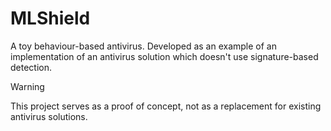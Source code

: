 # MLShield
A toy behaviour-based antivirus. Developed as an example of an implementation of an antivirus solution which doesn't use signature-based detection.

> [!WARNING]  
> This project serves as a proof of concept, not as a replacement for existing antivirus solutions.
